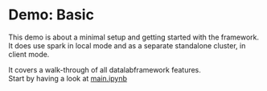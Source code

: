 # Demo: Basic

This demo is about a minimal setup and getting started with the framework.   
It does use spark in local mode and as a separate standalone cluster, in client mode.

It covers a walk-through of all datalabframework features.  
Start by having a look at [main.ipynb](main.ipynb)
